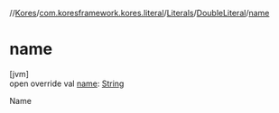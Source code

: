 //[Kores](../../../../index.md)/[com.koresframework.kores.literal](../../index.md)/[Literals](../index.md)/[DoubleLiteral](index.md)/[name](name.md)

# name

[jvm]\
open override val [name](name.md): [String](https://kotlinlang.org/api/latest/jvm/stdlib/kotlin/-string/index.html)

Name
